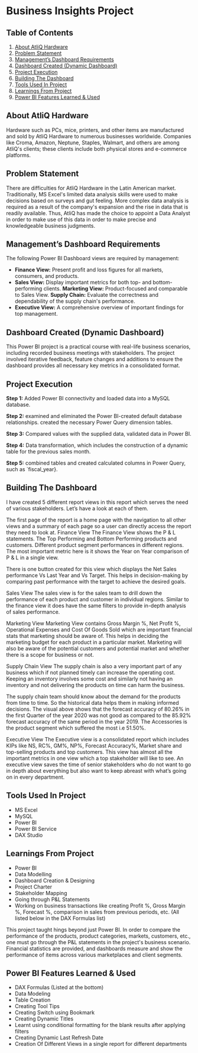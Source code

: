 # Business Insights Project
## Table of Contents
1. [About AtliQ Hardware](#about-atliq-hardware)
2. [Problem Statement](#problem-statement)
3. [Management’s Dashboard Requirements](#managements-dashboard-requirements)
4. [Dashboard Created (Dynamic Dashboard)](#dashboard-created-dynamic-dashboard)
5. [Project Execution](#project-execution)
6. [Building The Dashboard](#building-the-dashboard)
7. [Tools Used In Project](#tools-used-in-project)
8. [Learnings From Project](#learnings-from-project)
9. [Power BI Features Learned & Used](#power-bi-features-learned--used)

## About AtliQ Hardware
Hardware such as PCs, mice, printers, and other items are manufactured and sold by AtliQ Hardware to numerous businesses worldwide. Companies like Croma, Amazon, Neptune, Staples, Walmart, and others are among AtliQ's clients; these clients include both physical stores and e-commerce platforms.

## Problem Statement
There are difficulties for AtliQ Hardware in the Latin American market. Traditionally, MS Excel's limited data analysis skills were used to make decisions based on surveys and gut feeling. More complex data analysis is required as a result of the company's expansion and the rise in data that is readily available. Thus, AtliQ has made the choice to appoint a Data Analyst in order to make use of this data in order to make precise and knowledgeable business judgments.

## Management’s Dashboard Requirements
The following Power BI Dashboard views are required by management:
- **Finance View:** Present profit and loss figures for all markets, consumers, and products.
- **Sales View:** Display important metrics for both top- and bottom-performing clients.
**Marketing View:** Product-focused and comparable to Sales View.
**Supply Chain:** Evaluate the correctness and dependability of the supply chain's performance.
- **Executive View:** A comprehensive overview of important findings for top management.

## Dashboard Created (Dynamic Dashboard)
This Power BI project is a practical course with real-life business scenarios, including recorded business meetings with stakeholders. The project involved iterative feedback, feature changes and additions to ensure the dashboard provides all necessary key metrics in a consolidated format.

## Project Execution
**Step 1:** Added Power BI connectivity and loaded data into a MySQL database.

**Step 2:** examined and eliminated the Power BI-created default database relationships. created the necessary Power Query dimension tables.

**Step 3:** Compared values with the supplied data, validated data in Power BI.

**Step 4:** Data transformation, which includes the construction of a dynamic table for the previous sales month.

**Step 5:** combined tables and created calculated columns in Power Query, such as `fiscal_year}.

## Building The Dashboard
I have created 5 different report views in this report which serves the need of various stakeholders. Let’s have a look at each of them.

The first page of the report is a home page with the navigation to all other views and a summary of each page so a user can directly access the report they need to look at.
Finance View
The Finance View shows the P & L statements. The Top Performing and Bottom Performing products and customers. Different product segment performances in different regions. The most important metric here is it shows the Year on Year comparison of P & L in a single view.

There is one button created for this view which displays the Net Sales performance Vs Last Year and Vs Target. This helps in decision-making by comparing past performance with the target to achieve the desired goals.

Sales View
The sales view is for the sales team to drill down the performance of each product and customer in individual regions. Similar to the finance view it does have the same filters to provide in-depth analysis of sales performance.

Marketing View
Marketing View contains Gross Margin %, Net Profit %, Operational Expenses and Cost Of Goods Sold which are important financial stats that marketing should be aware of. This helps in deciding the marketing budget for each product in a particular market. Marketing will also be aware of the potential customers and potential market and whether there is a scope for business or not.

Supply Chain View
The supply chain is also a very important part of any business which if not planned timely can increase the operating cost. Keeping an inventory involves some cost and similarly not having an inventory and not delivering the products on time can harm the business.

The supply chain team should know about the demand for the products from time to time. So the historical data helps them in making informed decisions. The visual above shows that the forecast accuracy of 80.26% in the first Quarter of the year 2020 was not good as compared to the 85.92% forecast accuracy of the same period in the year 2019. The Accessories is the product segment which suffered the most i.e 51.50%.

Executive View
The Executive view is a consolidated report which includes KIPs like NS, RC%, GM%, NP%, Forecast Accuracy%, Market share and top-selling products and top customers. This view has almost all the important metrics in one view which a top stakeholder will like to see. An executive view saves the time of senior stakeholders who do not want to go in depth about everything but also want to keep abreast with what’s going on in every department.

## Tools Used In Project
- MS Excel
- MySQL
- Power BI
- Power BI Service
- DAX Studio

## Learnings From Project
- Power BI
- Data Modelling
- Dashboard Creation & Designing
- Project Charter
- Stakeholder Mapping
- Going through P&L Statements
- Working on business transactions like creating Profit %, Gross Margin %, Forecast %, comparison in sales from previous periods, etc. (All listed below in the DAX Formulas list)

This project taught hings beyond just Power BI. In order to compare the performance of the products, product categories, markets, customers, etc., one must go through the P&L statements in the project's business scenario. Financial statistics are provided, and dashboards measure and show the performance of items across various marketplaces and client segments.

## Power BI Features Learned & Used
- DAX Formulas (Listed at the bottom)
- Data Modeling
- Table Creation
- Creating Tool Tips
- Creating Switch using Bookmark
- Creating Dynamic Titles
- Learnt using conditional formatting for the blank results after applying filters
- Creating Dynamic Last Refresh Date
- Creation Of Different Views in a single report for different departments
  


